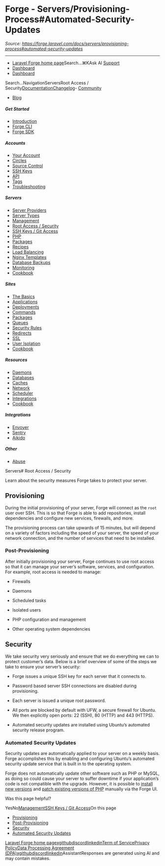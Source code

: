 # Forge - Servers/Provisioning-Process#Automated-Security-Updates

*Source: https://forge.laravel.com/docs/servers/provisioning-process#automated-security-updates*

---

- [Laravel Forge home page](https://forge.laravel.com)Search...⌘KAsk AI
[Support](/cdn-cgi/l/email-protection#87e1e8f5e0e2c7ebe6f5e6f1e2eba9e4e8ea)
- [Dashboard](https://forge.laravel.com)
- [Dashboard](https://forge.laravel.com)

Search...NavigationServersRoot Access / Security[Documentation](/docs/introduction)[Changelog](/docs/changelog/changelog)- [Community](https://discord.com/invite/laravel)
- [Blog](https://blog.laravel.com/forge)
##### Get Started

- [Introduction](/docs/introduction)
- [Forge CLI](/docs/cli)
- [Forge SDK](/docs/sdk)

##### Accounts

- [Your Account](/docs/accounts/your-account)
- [Circles](/docs/accounts/circles)
- [Source Control](/docs/accounts/source-control)
- [SSH Keys](/docs/accounts/ssh)
- [API](/docs/accounts/api)
- [Tags](/docs/accounts/tags)
- [Troubleshooting](/docs/accounts/cookbook)

##### Servers

- [Server Providers](/docs/servers/providers)
- [Server Types](/docs/servers/types)
- [Management](/docs/servers/management)
- [Root Access / Security](/docs/servers/provisioning-process)
- [SSH Keys / Git Access](/docs/servers/ssh)
- [PHP](/docs/servers/php)
- [Packages](/docs/servers/packages)
- [Recipes](/docs/servers/recipes)
- [Load Balancing](/docs/servers/load-balancing)
- [Nginx Templates](/docs/servers/nginx-templates)
- [Database Backups](/docs/servers/backups)
- [Monitoring](/docs/servers/monitoring)
- [Cookbook](/docs/servers/cookbook)

##### Sites

- [The Basics](/docs/sites/the-basics)
- [Applications](/docs/sites/applications)
- [Deployments](/docs/sites/deployments)
- [Commands](/docs/sites/commands)
- [Packages](/docs/sites/packages)
- [Queues](/docs/sites/queues)
- [Security Rules](/docs/sites/security-rules)
- [Redirects](/docs/sites/redirects)
- [SSL](/docs/sites/ssl)
- [User Isolation](/docs/sites/user-isolation)
- [Cookbook](/docs/sites/cookbook)

##### Resources

- [Daemons](/docs/resources/daemons)
- [Databases](/docs/resources/databases)
- [Caches](/docs/resources/caches)
- [Network](/docs/resources/network)
- [Scheduler](/docs/resources/scheduler)
- [Integrations](/docs/resources/integrations)
- [Cookbook](/docs/resources/cookbook)

##### Integrations

- [Envoyer](/docs/integrations/envoyer)
- [Sentry](/docs/integrations/sentry)
- [Aikido](/docs/integrations/aikido)

##### Other

- [Abuse](/docs/abuse)

Servers# Root Access / Security

Learn about the security measures Forge takes to protect your server.

## [​](#provisioning)Provisioning

During the initial provisioning of your server, Forge will connect as the `root` user over SSH. This is so that Forge is able to add repositories, install dependencies and configure new services, firewalls, and more.

The provisioning process can take upwards of 15 minutes, but will depend on a variety of factors including the speed of your server, the speed of your network connection, and the number of services that need to be installed.

### [​](#post-provisioning)Post-Provisioning

After initially provisioning your server, Forge continues to use root access so that it can manage your server’s software, services, and configuration. For example, root access is needed to manage:

- Firewalls

- Daemons

- Scheduled tasks

- Isolated users

- PHP configuration and management

- Other operating system dependencies

## [​](#security)Security

We take security very seriously and ensure that we do everything we can to protect customer’s data. Below is a brief overview of some of the steps we take to ensure your server’s security:

- Forge issues a unique SSH key for each server that it connects to.

- Password based server SSH connections are disabled during provisioning.

- Each server is issued a unique root password.

- All ports are blocked by default with UFW, a secure firewall for Ubuntu. We then explicitly open ports: 22 (SSH), 80 (HTTP) and 443 (HTTPS).

- Automated security updates are installed using Ubuntu’s automated security release program.

### [​](#automated-security-updates)Automated Security Updates

Security updates are automatically applied to your server on a weekly basis. Forge accomplishes this by enabling and configuring Ubuntu’s automated security update service that is built in to the operating system.

Forge does not automatically update other software such as PHP or MySQL, as doing so could cause your server to suffer downtime if your application’s code is not compatible with the upgrade. However, it is possible to [install new versions](/docs/servers/php#multiple-php-versions) and [patch existing versions of PHP](/docs/servers/php#updating-php-between-patch-releases) manually via the Forge UI.

Was this page helpful?

YesNo[Management](/docs/servers/management)[SSH Keys / Git Access](/docs/servers/ssh)On this page
- [Provisioning](#provisioning)
- [Post-Provisioning](#post-provisioning)
- [Security](#security)
- [Automated Security Updates](#automated-security-updates)

[Laravel Forge home page](https://forge.laravel.com)[x](https://x.com/laravelphp)[github](https://github.com/laravel)[discord](https://discord.com/invite/laravel)[linkedin](https://linkedin.com/company/laravel)[Term of Service](https://forge.laravel.com/terms-of-service)[Privacy Policy](https://forge.laravel.com/privacy-policy)[Data Processing Agreement (DPA)](https://forge.laravel.com/data-processing-agreement)[x](https://x.com/laravelphp)[github](https://github.com/laravel)[discord](https://discord.com/invite/laravel)[linkedin](https://linkedin.com/company/laravel)AssistantResponses are generated using AI and may contain mistakes.